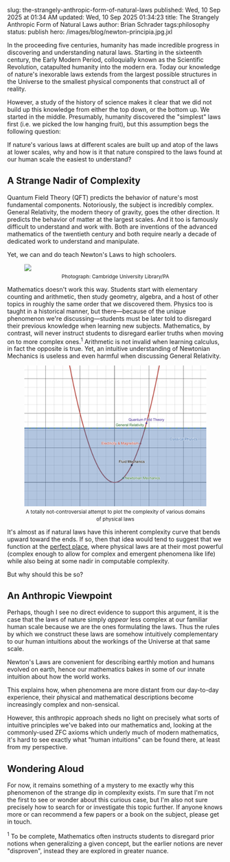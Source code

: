 slug: the-strangely-anthropic-form-of-natural-laws
published: Wed, 10 Sep 2025 at 01:34 AM
updated: Wed, 10 Sep 2025 01:34:23 
title: The Strangely Anthropic Form of Natural Laws
author: Brian Schrader
tags:philosophy
status: publish
hero: /images/blog/newton-principia.jpg.jxl

In the proceeding five centuries, humanity has made incredible progress in discovering and understanding natural laws. Starting in the sixteenth century, the Early Modern Period, colloquially known as the Scientific Revolution, catapulted humanity into the modern era. Today our knowledge of nature's inexorable laws extends from the largest possible structures in the Universe to the smallest physical components that construct all of reality.

However, a study of the history of science makes it clear that we did not build up this knowledge from either the top down, or the bottom up. We started in the middle. Presumably, humanity discovered the "simplest" laws first (i.e. we picked the low hanging fruit), but this assumption begs the following question:

If nature's various laws at different scales are built up and atop of the laws at lower scales, why and how is it that nature conspired to the laws found at our human scale the easiest to understand?

## A Strange Nadir of Complexity

Quantum Field Theory (QFT) predicts the behavior of nature's most fundamental components. Notoriously, the subject is incredibly complex. General Relativity, the modern theory of gravity, goes the other direction. It predicts the behavior of matter at the largest scales. And it too is famously difficult to understand and work with. Both are inventions of the advanced mathematics of the twentieth century and both require nearly a decade of dedicated work to understand and manipulate.

Yet, we can and do teach Newton's Laws to high schoolers.

<figure>
<img src="/images/blog/newton-principia.jpg.jxl" class="image-center" style="width: 400px;" />
<center><small><caption>Photograph: Cambridge University Library/PA</caption></small></center>
</figure>

Mathematics doesn't work this way. Students start with elementary counting and arithmetic, then study geometry, algebra, and a host of other topics in roughly the same order that we discovered them. Physics too is taught in a historical manner, but there&mdash;because of the unique phenomenon we're discussing&mdash;students must be later told to disregard their previous knowledge when learning new subjects. Mathematics, by contrast, will never instruct students to disregard earlier truths when moving on to more complex ones.<sup>1</sup> Arithmetic is not invalid when learning calculus, in fact the opposite is true. Yet, an intuitive understanding of Newtonian Mechanics is useless and even harmful when discussing General Relativity.

<figure>
<img src="/images/blog/nadir-complexity.png" class="image-center" style="width: 500px;" alt="A totally not-controversial attempt to plot the complexity of various domains of physical laws"/>
<center><small><caption>A totally not-controversial attempt to plot the complexity of various domains of physical laws</caption></small></center>
</figure>

It's almost as if natural laws have this inherent complexity curve that bends upward toward the ends. If so, then that idea would tend to suggest that we function at the [perfect place](https://en.wikipedia.org/wiki/Copernican_principle), where physical laws are at their most powerful (complex enough to allow for complex and emergent phenomena like life) while also being at some nadir in computable complexity.

But why should this be so?

## An Anthropic Viewpoint

Perhaps, though I see no direct evidence to support this argument, it is the case that the laws of nature simply *appear* less complex at our familiar human scale because we are the ones formulating the laws. Thus the rules by which we construct these laws are somehow intuitively complementary to our human intuitions about the workings of the Universe at that same scale.

Newton's Laws are convenient for describing earthly motion and humans evolved on earth, hence our mathematics bakes in some of our innate intuition about how the world works.

This explains how, when phenomena are more distant from our day-to-day experience, their physical and mathematical descriptions become increasingly complex and non-sensical.

However, this anthropic approach sheds no light on precisely what sorts of intuitive principles we've baked into our mathematics and, looking at the commonly-used ZFC axioms which underly much of modern mathematics, it's hard to see exactly what "human intuitions" can be found there, at least from my perspective.

## Wondering Aloud

For now, it remains something of a mystery to me exactly why this phenomenon of the strange dip in complexity exists. I'm sure that I'm not the first to see or wonder about this curious case, but I'm also not sure precisely how to search for or investigate this topic further. If anyone knows more or can recommend a few papers or a book on the subject, please get in touch.


<div class="footnote">
<sup>1</sup> To be complete, Mathematics often instructs students to disregard prior notions when generalizing a given concept, but the earlier notions are never "disproven", instead they are explored in greater nuance.
</div>

